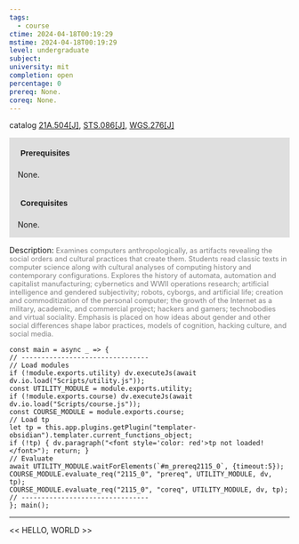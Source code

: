 ```yaml
---
tags:
  - course
ctime: 2024-04-18T00:19:29
mstime: 2024-04-18T00:19:29
level: undergraduate
subject: 
university: mit
completion: open
percentage: 0
prereq: None.
coreq: None.
---
```


catalog [21A.504[J]](http://student.mit.edu/catalog/m21Aa.html#21A.504), [STS.086[J]](http://student.mit.edu/catalog/mSTSa.html#STS.086), [WGS.276[J]](http://student.mit.edu/catalog/mWGSa.html#WGS.276)

<span style="display: block; padding: 15px; background-color: rgb(100, 100, 100, 0.2);"><font id="m_prereq2115_0" style="display: block; font-family: Arial, sans-serif; font-weight: bold; padding: 5px">Prerequisites</font><br><span id="prereq2115_0">None.</span></span>
<span style="display: block; padding: 15px; background-color: rgb(100, 100, 100, 0.2);"><font id="m_coreq2115_0" style="display: block; font-family: Arial, sans-serif; font-weight: bold; padding: 5px">Corequisites</font><br><span id="coreq2115_0">None.</span></span>

<font style="">Description:</font>
<font style="color: grey; font-size: 0.8rem;">Examines computers anthropologically, as artifacts revealing the social orders and cultural practices that create them. Students read classic texts in computer science along with cultural analyses of computing history and contemporary configurations. Explores the history of automata, automation and capitalist manufacturing; cybernetics and WWII operations research; artificial intelligence and gendered subjectivity; robots, cyborgs, and artificial life; creation and commoditization of the personal computer; the growth of the Internet as a military, academic, and commercial project; hackers and gamers; technobodies and virtual sociality. Emphasis is placed on how ideas about gender and other social differences shape labor practices, models of cognition, hacking culture, and social media.</font>

```dataviewjs
const main = async _ => {
// --------------------------------
// Load modules
if (!module.exports.utility) dv.executeJs(await dv.io.load("Scripts/utility.js"));
const UTILITY_MODULE = module.exports.utility;
if (!module.exports.course) dv.executeJs(await dv.io.load("Scripts/course.js"));
const COURSE_MODULE = module.exports.course;
// Load tp
let tp = this.app.plugins.getPlugin("templater-obsidian").templater.current_functions_object;
if (!tp) { dv.paragraph("<font style='color: red'>tp not loaded!</font>"); return; }
// Evaluate
await UTILITY_MODULE.waitForElements(`#m_prereq2115_0`, {timeout:5});
COURSE_MODULE.evaluate_req("2115_0", "prereq", UTILITY_MODULE, dv, tp);
COURSE_MODULE.evaluate_req("2115_0", "coreq", UTILITY_MODULE, dv, tp);
// --------------------------------
}; main();
```

---

<< HELLO, WORLD >>
